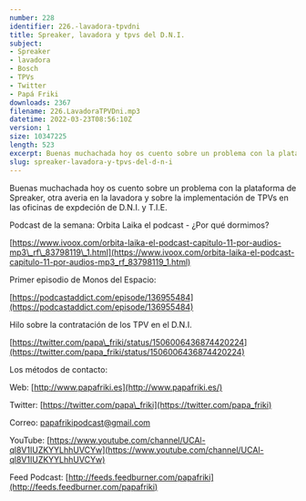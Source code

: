 ```yaml
---
number: 228
identifier: 226.-lavadora-tpvdni
title: Spreaker, lavadora y tpvs del D.N.I.
subject:
- Spreaker
- lavadora
- Bosch
- TPVs
- Twitter
- Papá Friki
downloads: 2367
filename: 226.LavadoraTPVDni.mp3
datetime: 2022-03-23T08:56:10Z
version: 1
size: 10347225
length: 523
excerpt: Buenas muchachada hoy os cuento sobre un problema con la plataforma de Spreaker, otra averia en la lavadora y sobre la implementación de TPVs en las oficinas de expdeción de D.N.I. y T.I.E.
slug: spreaker-lavadora-y-tpvs-del-d-n-i
---
```

Buenas muchachada hoy os cuento sobre un problema con la plataforma de Spreaker, otra averia en la lavadora y sobre la implementación de TPVs en las oficinas de expdeción de D.N.I. y T.I.E.

Podcast de la semana: Orbita Laika el podcast - ¿Por qué dormimos?

[https://www.ivoox.com/orbita-laika-el-podcast-capitulo-11-por-audios-mp3\_rf\_83798119\_1.html](https://www.ivoox.com/orbita-laika-el-podcast-capitulo-11-por-audios-mp3_rf_83798119_1.html)

Primer episodio de Monos del Espacio:

[https://podcastaddict.com/episode/136955484](https://podcastaddict.com/episode/136955484)

Hilo sobre la contratación de los TPV en el D.N.I.

[https://twitter.com/papa\_friki/status/1506006436874420224](https://twitter.com/papa_friki/status/1506006436874420224)

Los métodos de contacto:

Web: [http://www.papafriki.es](http://www.papafriki.es/)

Twitter: [https://twitter.com/papa\_friki](https://twitter.com/papa_friki)

Correo: [papafrikipodcast@gmail.com](https://archive.org/details/papafrikipodast@gmail.com)

YouTube: [https://www.youtube.com/channel/UCAl-ql8V1IUZKYYLhhUVCYw](https://www.youtube.com/channel/UCAl-ql8V1IUZKYYLhhUVCYw)

Feed Podcast: [http://feeds.feedburner.com/papafriki](http://feeds.feedburner.com/papafriki)